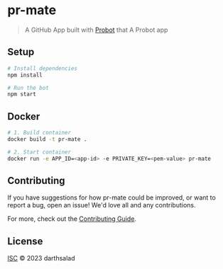 # pr-mate

> A GitHub App built with [Probot](https://github.com/probot/probot) that A Probot app

## Setup

```sh
# Install dependencies
npm install

# Run the bot
npm start
```

## Docker

```sh
# 1. Build container
docker build -t pr-mate .

# 2. Start container
docker run -e APP_ID=<app-id> -e PRIVATE_KEY=<pem-value> pr-mate
```

## Contributing

If you have suggestions for how pr-mate could be improved, or want to report a bug, open an issue! We'd love all and any contributions.

For more, check out the [Contributing Guide](CONTRIBUTING.md).

## License

[ISC](LICENSE) © 2023 darthsalad
